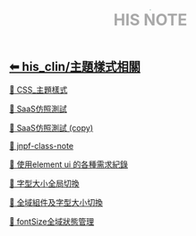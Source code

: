 <div style="text-align:center;padding-bottom: 20px">
  <div style="width: 100%;">
      <img src="../../his_clin/img/open-book.png" style="zoom:15%;" />
  </div>
  <b style="color: darkgray; font-size: 28px; margin-top: 10px">HIS NOTE</b>
</div>

## [⬅ his_clin/主題樣式相關](../his_clin.md)

[📄 CSS_主題樣式](./CSS_主題樣式.md)

[📄 SaaS仿照測試](./SaaS仿照測試.md)

[📄 SaaS仿照測試 (copy)](./SaaS仿照測試%20(copy).md)

[📄 jnpf-class-note](./jnpf-class-note.md)

[📄 使用element ui 的各種需求紀錄](./使用element%20ui%20的各種需求紀錄.md)

[📄 字型大小全局切換](./字型大小全局切換.md)

[📄 全域組件及字型大小切換](./全域組件及字型大小切換.md)

[📄 fontSize全域狀態管理](./fontSize全域狀態管理.md)
